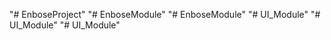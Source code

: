 "# EnboseProject" 
"# EnboseModule" 
"# EnboseModule" 
"# UI_Module" 
"# UI_Module" 
"# UI_Module" 

